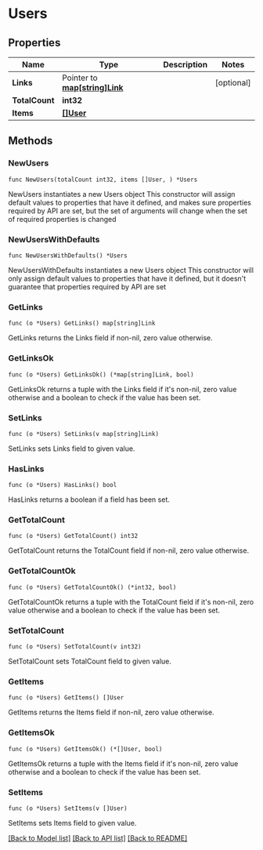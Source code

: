 # Users

## Properties

Name | Type | Description | Notes
------------ | ------------- | ------------- | -------------
**Links** | Pointer to [**map[string]Link**](Link.md) |  | [optional] 
**TotalCount** | **int32** |  | 
**Items** | [**[]User**](User.md) |  | 

## Methods

### NewUsers

`func NewUsers(totalCount int32, items []User, ) *Users`

NewUsers instantiates a new Users object
This constructor will assign default values to properties that have it defined,
and makes sure properties required by API are set, but the set of arguments
will change when the set of required properties is changed

### NewUsersWithDefaults

`func NewUsersWithDefaults() *Users`

NewUsersWithDefaults instantiates a new Users object
This constructor will only assign default values to properties that have it defined,
but it doesn't guarantee that properties required by API are set

### GetLinks

`func (o *Users) GetLinks() map[string]Link`

GetLinks returns the Links field if non-nil, zero value otherwise.

### GetLinksOk

`func (o *Users) GetLinksOk() (*map[string]Link, bool)`

GetLinksOk returns a tuple with the Links field if it's non-nil, zero value otherwise
and a boolean to check if the value has been set.

### SetLinks

`func (o *Users) SetLinks(v map[string]Link)`

SetLinks sets Links field to given value.

### HasLinks

`func (o *Users) HasLinks() bool`

HasLinks returns a boolean if a field has been set.

### GetTotalCount

`func (o *Users) GetTotalCount() int32`

GetTotalCount returns the TotalCount field if non-nil, zero value otherwise.

### GetTotalCountOk

`func (o *Users) GetTotalCountOk() (*int32, bool)`

GetTotalCountOk returns a tuple with the TotalCount field if it's non-nil, zero value otherwise
and a boolean to check if the value has been set.

### SetTotalCount

`func (o *Users) SetTotalCount(v int32)`

SetTotalCount sets TotalCount field to given value.


### GetItems

`func (o *Users) GetItems() []User`

GetItems returns the Items field if non-nil, zero value otherwise.

### GetItemsOk

`func (o *Users) GetItemsOk() (*[]User, bool)`

GetItemsOk returns a tuple with the Items field if it's non-nil, zero value otherwise
and a boolean to check if the value has been set.

### SetItems

`func (o *Users) SetItems(v []User)`

SetItems sets Items field to given value.



[[Back to Model list]](../README.md#documentation-for-models) [[Back to API list]](../README.md#documentation-for-api-endpoints) [[Back to README]](../README.md)


